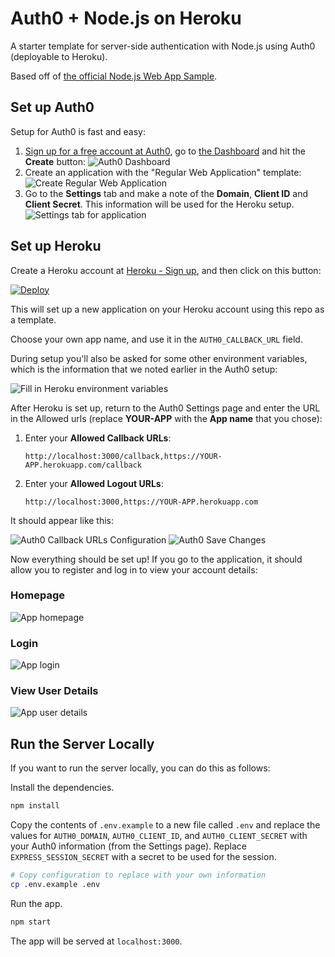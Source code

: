 # Auth0 + Node.js on Heroku

A starter template for server-side authentication with Node.js using Auth0 (deployable to Heroku).

Based off of [the official Node.js Web App Sample](https://github.com/auth0-samples/auth0-nodejs-webapp-sample).

## Set up Auth0

Setup for Auth0 is fast and easy:

1. [Sign up for a free account at Auth0](https://auth0.com/), go to [the Dashboard](https://manage.auth0.com) and hit the **Create** button:
   ![Auth0 Dashboard](https://raw.githubusercontent.com/upleveled/auth0-node-heroku/master/.readme/01-auth0.png)
2. Create an application with the "Regular Web Application" template:
   ![Create Regular Web Application](https://raw.githubusercontent.com/upleveled/auth0-node-heroku/master/.readme/02-auth0.png)
3. Go to the **Settings** tab and make a note of the **Domain**, **Client ID** and **Client Secret**. This information will be used for the Heroku setup.
   ![Settings tab for application](https://raw.githubusercontent.com/upleveled/auth0-node-heroku/master/.readme/03-auth0.png)

## Set up Heroku

Create a Heroku account at [Heroku - Sign up](https://signup.heroku.com/), and then click on this button:

[![Deploy](https://www.herokucdn.com/deploy/button.png)](https://heroku.com/deploy?template=https://github.com/upleveled/auth0-node-heroku)

This will set up a new application on your Heroku account using this repo as a template.

Choose your own app name, and use it in the `AUTH0_CALLBACK_URL` field.

During setup you'll also be asked for some other environment variables, which is the information that we noted earlier in the Auth0 setup:

![Fill in Heroku environment variables](https://raw.githubusercontent.com/upleveled/auth0-node-heroku/master/.readme/04-heroku.png)

After Heroku is set up, return to the Auth0 Settings page and enter the URL in the Allowed urls (replace **YOUR-APP** with the **App name** that you chose):

1. Enter your **Allowed Callback URLs**:
   ```
   http://localhost:3000/callback,https://YOUR-APP.herokuapp.com/callback
   ```
2. Enter your **Allowed Logout URLs**:
   ```
   http://localhost:3000,https://YOUR-APP.herokuapp.com
   ```

It should appear like this:

![Auth0 Callback URLs Configuration](https://raw.githubusercontent.com/upleveled/auth0-node-heroku/master/.readme/05-auth0.png)
![Auth0 Save Changes](https://raw.githubusercontent.com/upleveled/auth0-node-heroku/master/.readme/06-auth0.png)

Now everything should be set up! If you go to the application, it should allow you to register and log in to view your account details:

### Homepage

![App homepage](https://raw.githubusercontent.com/upleveled/auth0-node-heroku/master/.readme/07-app.png)

### Login

![App login](https://raw.githubusercontent.com/upleveled/auth0-node-heroku/master/.readme/08-app.png)

### View User Details

![App user details](https://raw.githubusercontent.com/upleveled/auth0-node-heroku/master/.readme/09-app.png)

## Run the Server Locally

If you want to run the server locally, you can do this as follows:

Install the dependencies.

```sh
npm install
```

Copy the contents of `.env.example` to a new file called `.env` and replace the values for `AUTH0_DOMAIN`, `AUTH0_CLIENT_ID`, and `AUTH0_CLIENT_SECRET` with your Auth0 information (from the Settings page). Replace `EXPRESS_SESSION_SECRET` with a secret to be used for the session.

```sh
# Copy configuration to replace with your own information
cp .env.example .env
```

Run the app.

```sh
npm start
```

The app will be served at `localhost:3000`.
